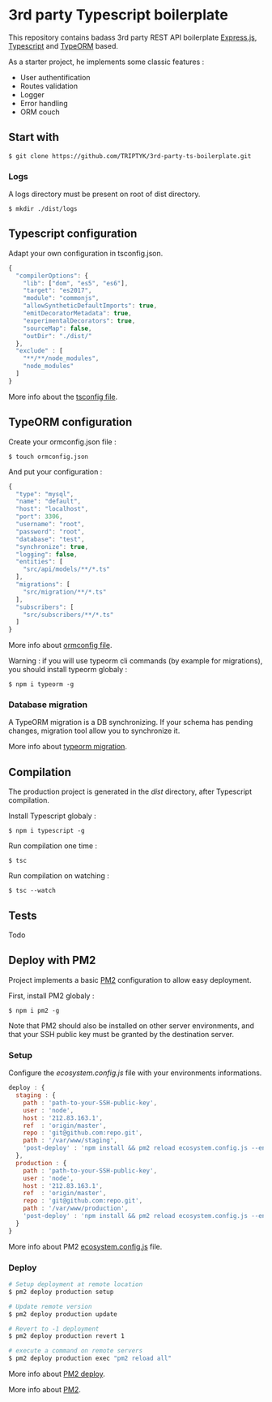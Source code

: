 # 3rd party Typescript boilerplate

This repository contains badass 3rd party REST API boilerplate [Express.js](http://expressjs.com/en/4x/api.html), [Typescript](https://github.com/Microsoft/TypeScript) and [TypeORM](https://github.com/typeorm/typeorm) based.

As a starter project, he implements some classic features :

* User authentification
* Routes validation
* Logger
* Error handling
* ORM couch

## Start with

`$ git clone https://github.com/TRIPTYK/3rd-party-ts-boilerplate.git`

### Logs

A logs directory must be present on root of dist directory.

`$ mkdir ./dist/logs`

## Typescript configuration

Adapt your own configuration in tsconfig.json.

```javascript
{
  "compilerOptions": {
    "lib": ["dom", "es5", "es6"],
    "target": "es2017",
    "module": "commonjs",
    "allowSyntheticDefaultImports": true,
    "emitDecoratorMetadata": true,
    "experimentalDecorators": true,
    "sourceMap": false,
    "outDir": "./dist/"
  },
  "exclude" : [
    "**/**/node_modules",
    "node_modules"
  ]
}
```
More info about the [tsconfig file](https://www.typescriptlang.org/docs/handbook/tsconfig-json.html).

## TypeORM configuration

Create your ormconfig.json file :

`$ touch ormconfig.json`

And put your configuration :

```javascript
{
  "type": "mysql",
  "name": "default",
  "host": "localhost",
  "port": 3306,
  "username": "root",
  "password": "root",
  "database": "test",
  "synchronize": true,
  "logging": false,
  "entities": [
    "src/api/models/**/*.ts"
  ],
  "migrations": [
    "src/migration/**/*.ts"
  ],
  "subscribers": [
    "src/subscribers/**/*.ts"
  ]
}
```

More info about [ormconfig file](http://typeorm.io/#/using-ormconfig).

Warning : if you will use typeorm cli commands (by example for migrations), you should install typeorm globaly :

`$ npm i typeorm -g`

### Database migration

A TypeORM migration is a DB synchronizing. If your schema has pending changes, migration tool allow you to synchronize it.

More info about [typeorm migration](http://typeorm.io/#/migrations).

## Compilation

The production project is generated in the *dist* directory, after Typescript compilation.

Install Typescript globaly :

`$ npm i typescript -g`

Run compilation one time :

`$ tsc`

Run compilation on watching :

`$ tsc --watch`

## Tests

Todo

## Deploy with PM2

Project implements a basic [PM2](https://github.com/Unitech/PM2/) configuration to allow easy deployment.

First, install PM2 globaly :

`$ npm i pm2 -g`

Note that PM2 should also be installed on other server environments, and that your SSH public key must be granted by the destination server.

### Setup

Configure the *ecosystem.config.js* file with your environments informations.

```javascript
deploy : {
  staging : {
    path : 'path-to-your-SSH-public-key',
    user : 'node',
    host : '212.83.163.1',
    ref  : 'origin/master',
    repo : 'git@github.com:repo.git',
    path : '/var/www/staging',
    'post-deploy' : 'npm install && pm2 reload ecosystem.config.js --env staging'
  },
  production : {
    path : 'path-to-your-SSH-public-key',
    user : 'node',
    host : '212.83.163.1',
    ref  : 'origin/master',
    repo : 'git@github.com:repo.git',
    path : '/var/www/production',
    'post-deploy' : 'npm install && pm2 reload ecosystem.config.js --env production'
  }
}
```
More info about PM2 [ecosystem.config.js](https://pm2.io/doc/en/runtime/reference/ecosystem-file/) file.

### Deploy

```bash
# Setup deployment at remote location
$ pm2 deploy production setup

# Update remote version
$ pm2 deploy production update

# Revert to -1 deployment
$ pm2 deploy production revert 1

# execute a command on remote servers
$ pm2 deploy production exec "pm2 reload all"
```

More info about [PM2 deploy](https://pm2.io/doc/en/runtime/guide/easy-deploy-with-ssh/).

More info about [PM2](http://pm2.keymetrics.io/docs/usage/quick-start/).